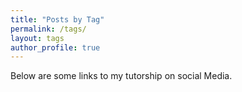 ```yaml
---
title: "Posts by Tag"
permalink: /tags/
layout: tags
author_profile: true
---
```

Below are some links to my tutorship on social Media.
